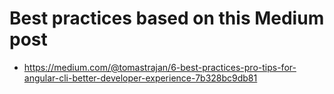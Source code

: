 # Best practices based on this Medium post
- https://medium.com/@tomastrajan/6-best-practices-pro-tips-for-angular-cli-better-developer-experience-7b328bc9db81
